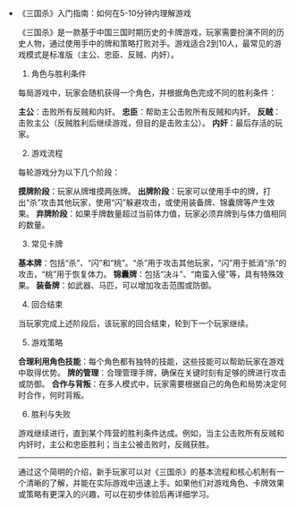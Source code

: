 - 《三国杀》入门指南：如何在5-10分钟内理解游戏
  
  《三国杀》是一款基于中国三国时期历史的卡牌游戏，玩家需要扮演不同的历史人物，通过使用手中的牌和策略打败对手。游戏适合2到10人，最常见的游戏模式是标准版（主公、忠臣、反贼、内奸）。
  
  1. 角色与胜利条件
  
  每局游戏中，玩家会随机获得一个角色，并根据角色完成不同的胜利条件：
  
  **主公**：击败所有反贼和内奸。
  **忠臣**：帮助主公击败所有反贼和内奸。
  **反贼**：击败主公（反贼胜利后继续游戏，但目的是击败主公）。
  **内奸**：最后存活的玩家。
  
  2. 游戏流程
  
  每轮游戏分为以下几个阶段：
  
  **摸牌阶段**：玩家从牌堆摸两张牌。
  **出牌阶段**：玩家可以使用手中的牌，打出“杀”攻击其他玩家，使用“闪”躲避攻击，或使用装备牌、锦囊牌等产生效果。
  **弃牌阶段**：如果手牌数量超过当前体力值，玩家必须弃牌到与体力值相同的数量。
  
  3. 常见卡牌
  
  **基本牌**：包括“杀”、“闪”和“桃”。“杀”用于攻击其他玩家，“闪”用于抵消“杀”的攻击，“桃”用于恢复体力。
  **锦囊牌**：包括“决斗”、“南蛮入侵”等，具有特殊效果。
  **装备牌**：如武器、马匹，可以增加攻击范围或防御。
  
  4. 回合结束
  
  当玩家完成上述阶段后，该玩家的回合结束，轮到下一个玩家继续。
  
  5. 游戏策略
  
  **合理利用角色技能**：每个角色都有独特的技能，这些技能可以帮助玩家在游戏中取得优势。
  **牌的管理**：合理管理手牌，确保在关键时刻有足够的牌进行攻击或防御。
  **合作与背叛**：在多人模式中，玩家需要根据自己的角色和局势决定何时合作，何时背叛。
  
  6. 胜利与失败
  
  游戏继续进行，直到某个阵营的胜利条件达成。例如，当主公击败所有反贼和内奸时，主公和忠臣胜利；当主公被击败时，反贼获胜。
  
  ---
  
  通过这个简明的介绍，新手玩家可以对《三国杀》的基本流程和核心机制有一个清晰的了解，并能在实际游戏中迅速上手。如果他们对游戏角色、卡牌效果或策略有更深入的兴趣，可以在初步体验后再详细学习。